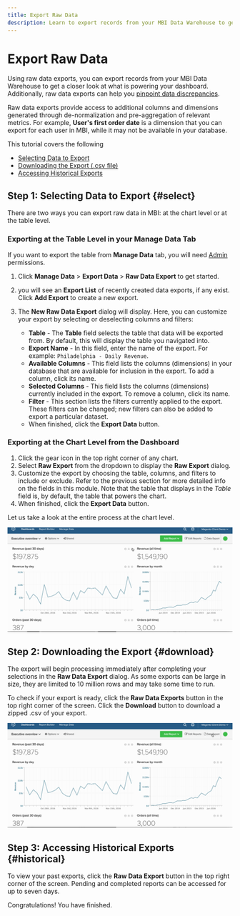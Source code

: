 ```yaml
---
title: Export Raw Data
description: Learn to export records from your MBI Data Warehouse to get a closer look at what is powering your dashboard.
---
```

# Export Raw Data

Using raw data exports, you can export records from your MBI Data Warehouse to get a closer look at what is powering your dashboard. Additionally, raw data exports can help you [pinpoint data discrepancies](https://support.magento.com/hc/en-us/articles/360016730631).

Raw data exports provide access to additional columns and dimensions generated through de-normalization and pre-aggregation of relevant metrics. For example, **User's first order date** is a dimension that you can export for each user in MBI, while it may not be available in your database.

This tutorial covers the following

* [Selecting Data to Export](#select)
* [Downloading the Export (.csv file)](#download)
* [Accessing Historical Exports](#historical)

## Step 1: Selecting Data to Export {#select}

There are two ways you can export raw data in MBI: at the chart level or at the table level.

### Exporting at the Table Level in your Manage Data Tab

If you want to export the table from **Manage Data** tab, you will need [Admin](../administrator/user-management/user-management.md) permissions.

1. Click **Manage Data** > **Export Data** > **Raw Data Export** to get started.
1. you will see an **Export List** of recently created data exports, if any exist. Click **Add Export** to create a new export.
1. The **New Raw Data Export** dialog will display. Here, you can customize your export by selecting or deselecting columns and filters:

     * **Table** - The **Table** field selects the table that data will be exported from. By default, this will display the table you navigated into.
     * **Export Name** - In this field, enter the name of the export. For example: `Philadelphia - Daily Revenue`.
     * **Available Columns** - This field lists the columns (dimensions) in your database that are available for inclusion in the export. To add a column, click its name.
     * **Selected Columns** - This field lists the columns (dimensions) currently included in the export. To remove a column, click its name.
     * **Filter** - This section lists the filters currently applied to the export. These filters can be changed; new filters can also be added to export a particular dataset.
     * When finished, click the **Export Data** button.

### Exporting at the Chart Level from the Dashboard

1. Click the gear icon in the top right corner of any chart.
1. Select **Raw Export** from the dropdown to display the **Raw Export** dialog.
1. Customize the export by choosing the table, columns, and filters to include or exclude. Refer to the previous section for more detailed info on the fields in this module. Note that the table that displays in the _Table_ field is, by default, the table that powers the chart.
1. When finished, click the **Export Data** button.

Let us take a look at the entire process at the chart level.

![](../assets/Chart-level_export.gif)

## Step 2: Downloading the Export {#download}

The export will begin processing immediately after completing your selections in the **Raw Data Export** dialog. As some exports can be large in size, they are limited to 10 million rows and may take some time to run.

To check if your export is ready, click the **Raw Data Exports** button in the top right corner of the screen. Click the **Download** button to download a zipped .csv of your export.

![](../assets/Downloading_export.gif)

## Step 3: Accessing Historical Exports {#historical}

To view your past exports, click the **Raw Data Export** button in the top right corner of the screen. Pending and completed reports can be accessed for up to seven days.

Congratulations! You have finished.

